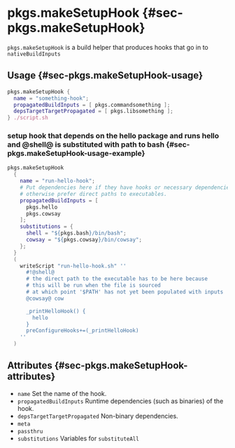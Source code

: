 # pkgs.makeSetupHook {#sec-pkgs.makeSetupHook}

`pkgs.makeSetupHook` is a build helper that produces hooks that go in to `nativeBuildInputs`

## Usage {#sec-pkgs.makeSetupHook-usage}

```nix
pkgs.makeSetupHook {
  name = "something-hook";
  propagatedBuildInputs = [ pkgs.commandsomething ];
  depsTargetTargetPropagated = [ pkgs.libsomething ];
} ./script.sh
```

### setup hook that depends on the hello package and runs hello and @shell@ is substituted with path to bash {#sec-pkgs.makeSetupHook-usage-example}

```nix
pkgs.makeSetupHook
  {
    name = "run-hello-hook";
    # Put dependencies here if they have hooks or necessary dependencies propagated
    # otherwise prefer direct paths to executables.
    propagatedBuildInputs = [
      pkgs.hello
      pkgs.cowsay
    ];
    substitutions = {
      shell = "${pkgs.bash}/bin/bash";
      cowsay = "${pkgs.cowsay}/bin/cowsay";
    };
  }
  (
    writeScript "run-hello-hook.sh" ''
      #!@shell@
      # the direct path to the executable has to be here because
      # this will be run when the file is sourced
      # at which point '$PATH' has not yet been populated with inputs
      @cowsay@ cow

      _printHelloHook() {
        hello
      }
      preConfigureHooks+=(_printHelloHook)
    ''
  )
```

## Attributes {#sec-pkgs.makeSetupHook-attributes}

- `name` Set the name of the hook.
- `propagatedBuildInputs` Runtime dependencies (such as binaries) of the hook.
- `depsTargetTargetPropagated` Non-binary dependencies.
- `meta`
- `passthru`
- `substitutions` Variables for `substituteAll`
